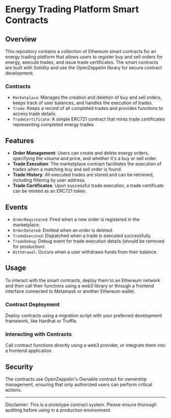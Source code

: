 # Energy Trading Platform Smart Contracts

## Overview

This repository contains a collection of Ethereum smart contracts for an energy trading platform that allows users to register buy and sell orders for energy, execute trades, and issue trade certificates. The smart contracts are built with Solidity and use the OpenZeppelin library for secure contract development.

### Contracts

- `Marketplace`: Manages the creation and deletion of buy and sell orders, keeps track of user balances, and handles the execution of trades.
- `Trade`: Keeps a record of all completed trades and provides functions to access trade details.
- `TradeCertificate`: A simple ERC721 contract that mints trade certificates representing completed energy trades.

## Features

- **Order Management**: Users can create and delete energy orders, specifying the volume and price, and whether it's a buy or sell order.
- **Trade Execution**: The marketplace contract facilitates the execution of trades when a matching buy and sell order is found.
- **Trade History**: All executed trades are stored and can be retrieved, including filtering by user address.
- **Trade Certificates**: Upon successful trade execution, a trade certificate can be minted as an ERC721 token.

## Events

- `OrderRegistered`: Fired when a new order is registered in the marketplace.
- `OrderDeleted`: Emitted when an order is deleted.
- `TradeExecuted`: Dispatched when a trade is executed successfully.
- `TradeDebug`: Debug event for trade execution details (should be removed for production).
- `Withdrawal`: Occurs when a user withdraws funds from their balance.

## Usage

To interact with the smart contracts, deploy them to an Ethereum network and then call their functions using a web3 library or through a frontend interface connected to Metamask or another Ethereum wallet.

### Contract Deployment

Deploy contracts using a migration script with your preferred development framework, like Hardhat or Truffle.

### Interacting with Contracts

Call contract functions directly using a web3 provider, or integrate them into a frontend application.

## Security

The contracts use OpenZeppelin's Ownable contract for ownership management, ensuring that only authorized users can perform critical actions.

---
Disclaimer: This is a prototype contract system. Please ensure thorough auditing before using in a production environment.
